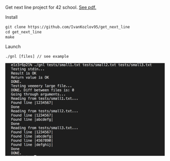 Get next line project for 42 school. [See pdf.](get_next_line.en.pdf)

Install 

```
git clone https://github.com/IvanKozlov95/get_next_line
cd get_next_line
make
```

Launch
```
./gnl [files] // see example
```

![Usage](https://github.com/IvanKozlov95/get_next_line/blob/master/pictures/usage.png)

